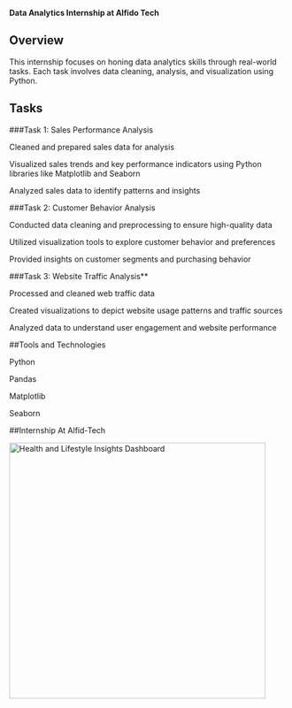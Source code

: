 **Data Analytics Internship at Alfido Tech**

## Overview

This internship focuses on honing data analytics skills through real-world tasks. Each task involves data cleaning, analysis, and visualization using Python.

## Tasks

###Task 1: Sales Performance Analysis

Cleaned and prepared sales data for analysis

Visualized sales trends and key performance indicators using Python libraries like Matplotlib and Seaborn

Analyzed sales data to identify patterns and insights

###Task 2: Customer Behavior Analysis

Conducted data cleaning and preprocessing to ensure high-quality data

Utilized visualization tools to explore customer behavior and preferences

Provided insights on customer segments and purchasing behavior

###Task 3: Website Traffic Analysis**

Processed and cleaned web traffic data

Created visualizations to depict website usage patterns and traffic sources

Analyzed data to understand user engagement and website performance

##Tools and Technologies

Python

Pandas

Matplotlib

Seaborn


##Internship At Alfid-Tech

<img width="463" alt="Health and Lifestyle Insights Dashboard" src="(![DOC-20240925-WA0002 _page-0001](https://github.com/user-attachments/assets/3882fcc2-2a2b-4a5d-98b3-3a18265eecef)
)">



